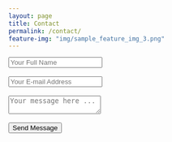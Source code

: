 ```yaml
---
layout: page
title: Contact
permalink: /contact/
feature-img: "img/sample_feature_img_3.png"
---
```


<form action="https://getsimpleform.com/messages?form_api_token=_yourtoken_" method="post">
  <!-- the redirect_to is optional, the form will redirect to the referrer on submission -->
  <input type='hidden' name='redirect_to' value='http://bloc.github.io/portfolio-iro/thank-you/' />
  <input type='text' name='name' placeholder='Your Full Name' /> 
  <br>
  <br>
  <input type='email' name='email' placeholder='Your E-mail Address' />
  <br>
  <br>
  <textarea name='message' placeholder='Your message here ...'></textarea>
  <br>
  <br>
  <input type='submit' value='Send Message' />
</form>